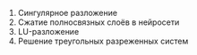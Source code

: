1. Сингулярное разложение
2. Сжатие полносвязных слоёв в нейросети
3. LU-разложение
4. Решение треугольных разреженных систем
